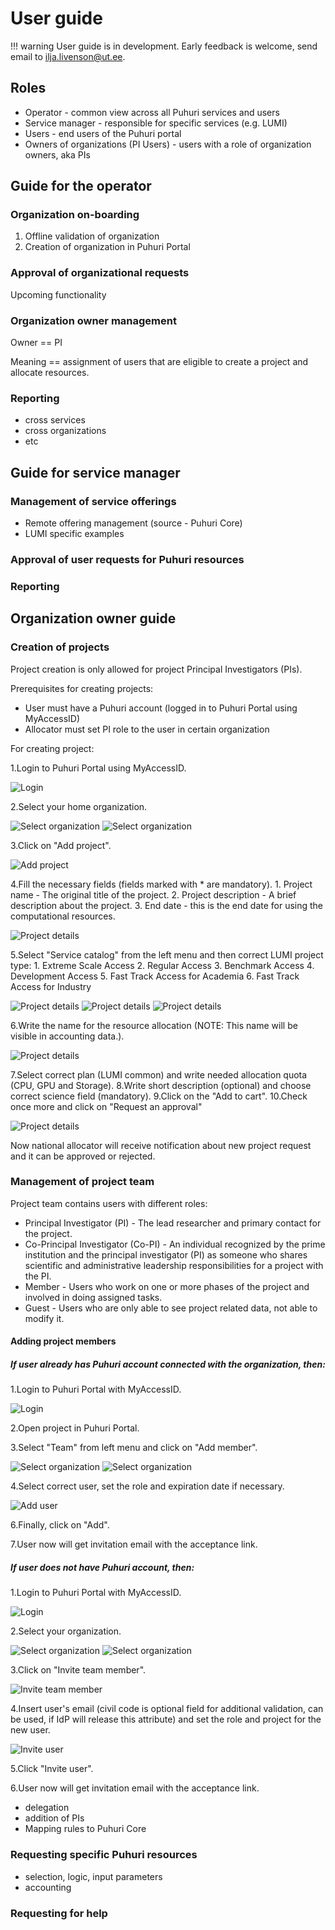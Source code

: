 # User guide

!!! warning
    User guide is in development. Early feedback is welcome, send email to ilja.livenson@ut.ee.
    
    
## Roles

- Operator - common view across all Puhuri services and users
- Service manager - responsible for specific services (e.g. LUMI)
- Users - end users of the Puhuri portal
- Owners of organizations (PI Users) - users with a role of organization owners, aka PIs

## Guide for the operator

### Organization on-boarding

1. Offline validation of organization
2. Creation of organization in Puhuri Portal

### Approval of organizational requests

Upcoming functionality

### Organization owner management

Owner == PI

Meaning == assignment of users that are eligible to create a project and allocate resources.

### Reporting

- cross services
- cross organizations
- etc

## Guide for service manager

### Management of service offerings

- Remote offering management (source - Puhuri Core)
- LUMI specific examples

### Approval of user requests for Puhuri resources

### Reporting

## Organization owner guide

### Creation of projects

Project creation is only allowed for project Principal Investigators (PIs).

Prerequisites for creating projects:

- User must have a Puhuri account (logged in to Puhuri Portal using MyAccessID)
- Allocator must set PI role to the user in certain organization


For creating project:

1.Login to Puhuri Portal using MyAccessID.
   
![Login](../assets/Login.PNG)

2.Select your home organization.
   
![Select organization](../assets/Select%20workspace.PNG)
![Select organization](../assets/Select%20workspace_1.PNG)

3.Click on "Add project".
   
![Add project](../assets/Add%20project.PNG)

4.Fill the necessary fields (fields marked with * are mandatory).
    1. Project name - The original title of the project.
    2. Project description - A brief description about the project.
    3. End date - this is the end date for using the computational resources.
    
![Project details](../assets/Project%20details.PNG)

5.Select "Service catalog" from the left menu and then correct LUMI project type:
    1. Extreme Scale Access
    2. Regular Access
    3. Benchmark Access
    4. Development Access
    5. Fast Track Access for Academia
    6. Fast Track Access for Industry
    
![Project details](../assets/Service%20catalog.PNG)
![Project details](../assets/LUMI%20resource.PNG)
![Project details](../assets/Available%20resources.PNG)

6.Write the name for the resource allocation (NOTE: This name will be visible in accounting data.).

![Project details](../assets/Resource%20config.PNG)

7.Select correct plan (LUMI common) and write needed allocation quota (CPU, GPU and Storage).
8.Write short description (optional) and choose correct science field (mandatory).
9.Click on the "Add to cart".
10.Check once more and click on "Request an approval"

![Project details](../assets/Approval%20request.PNG)

Now national allocator will receive notification about new project request and it can be approved or rejected.
    
### Management of project team

Project team contains users with different roles:

- Principal Investigator (PI) - The lead researcher and primary contact for the project.
- Co-Principal Investigator (Co-PI) - An individual recognized by the prime institution and the principal investigator (PI) as someone who shares scientific and administrative leadership responsibilities for a project with the PI.
- Member - Users who work on one or more phases of the project and involved in doing assigned tasks.
- Guest - Users who are only able to see project related data, not able to modify it.


#### Adding project members
##### If user already has Puhuri account connected with the organization, then:

1.Login to Puhuri Portal with MyAccessID.
   
![Login](../assets/Login.PNG)

2.Open project in Puhuri Portal.

3.Select "Team" from left menu and click on "Add member".
   
![Select organization](../assets/Team.PNG)
![Select organization](../assets/Add%20member.PNG)

4.Select correct user, set the role and expiration date if necessary.
   
![Add user](../assets/Add%20user.PNG)

6.Finally, click on "Add".

7.User now will get invitation email with the acceptance link.

##### If user does not have Puhuri account, then:

1.Login to Puhuri Portal with MyAccessID.
   
![Login](../assets/Login.PNG)

2.Select your organization.
   
![Select organization](../assets/Select%20workspace.PNG)
![Select organization](../assets/Select%20workspace_1.PNG)

3.Click on "Invite team member".
   
![Invite team member](../assets/Organization%20overview.PNG)

4.Insert user's email (civil code is optional field for additional validation, can be used, if IdP will release this attribute) and set the role and project for the new user.
   
![Invite user](../assets/Invite%20user.PNG)

5.Click "Invite user".

6.User now will get invitation email with the acceptance link.


- delegation
- addition of PIs
- Mapping rules to Puhuri Core

### Requesting specific Puhuri resources

- selection, logic, input parameters
- accounting

### Requesting for help


